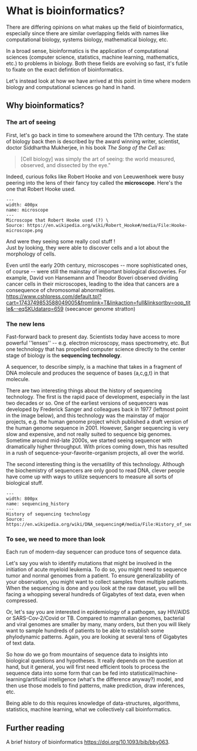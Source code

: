 # What is bioinformatics?
There are differing opinions on what makes up the field of bioinformatics, especially since there are similar overlapping fields with names like computational biology, systems biology, mathematical biology, etc.

In a broad sense, bioinformatics is the application of computational sciences (computer science, statistics, machine learning, mathematics, etc.) to problems in biology. Both these fields are evolving so fast, it's futile to fixate on the exact defintion of bioinformatics.

Let's instead look at how we have arrived at this point in time where modern biology and computational sciences go hand in hand.

## Why bioinformatics?

### The art of seeing

First, let's go back in time to somewhere around the 17th century. 
The state of biology back then is described by the award winning writer, scientist, doctor Siddhartha Mukherjee, in his book *The Song of the Cell* as:

> [Cell biology] was simply the art of seeing: the world measured, observed, and dissected by the eye."

 
Indeed, curious folks like Robert Hooke and von Leeuwenhoek were busy peering into the lens of their fancy toy called the **microscope**. 
Here's the one that Robert Hooke used.
```{figure} ./images/Hooke-microscope.png 
---
width: 400px
name: microscope
---
Microscope that Robert Hooke used (?) \
Source: https://en.wikipedia.org/wiki/Robert_Hooke#/media/File:Hooke-microscope.png
```

And were they seeing some really cool stuff ! \
Just by looking, they were able to discover cells and a lot about the morphology of cells.

Even until the early 20th century, microscopes -- more sophisticated ones, of course -- were still the mainstay of important biological discoveries. For example, David von Hansemann and Theodor Boveri observed dividing cancer cells in their microscopes, leading to the idea that cancers are a consequence of chromosomal abnormalities.
https://www.cshlpress.com/default.tpl?cart=1743749853588049005&fromlink=T&linkaction=full&linksortby=oop_title&--eqSKUdatarq=659
(seecancer genome stratton)

### The new lens
Fast-forward back to present day. 
Scientists today have access to more powerful ''lenses'' -- e.g. electron microscopy, mass spectrometry, etc. 
But one technology that has propelled computer science directly to the center stage of biology is the **sequencing technology**.

A sequencer, to describe simply, is a machine that takes in a fragment of DNA molecule and produces the sequence of bases (a,c,g,t) in that molecule. 

There are two interesting things about the history of sequencing technology.
The first is the rapid pace of development, especially in the last two decades or so.
One of the earliest versions of sequencers was developed by Frederick Sanger and colleagues back in 1977 (leftmost point in the image below), and this technology was the mainstay of major projects, e.g. the human genome project which published a draft version of the human genome sequence in 2001. 
However, Sanger sequencing is very slow and expensive, and not really suited to sequence big genomes. 
Sometime around mid-late 2000s, we started seeing sequencer with dramatically higher throughput.
With prices coming down, this has resulted in a rush of sequence-your-favorite-organism projects, all over the world.

The second interesting thing is the versatility of this technology. 
Although the biochemistry of sequencers are only good to read DNA, 
clever people have come up with ways to utilize sequencers to measure all sorts of biological stuff.



```{figure} ./images/History_of_sequencing_technology.jpg 
---
width: 800px
name: sequencing_history
---
History of sequencing technology
Source: https://en.wikipedia.org/wiki/DNA_sequencing#/media/File:History_of_sequencing_technology.jpg
```

### To see, we need to more than look
Each run of modern-day sequencer can produce tons of sequence data.

Let's say you wish to identify mutations that might be involved in the initiation of acute myeloid leukemia. 
To do so, you might need to sequence tumor and normal genomes from a patient. To ensure generalizability of your observation, you might want to collect samples from multiple patients. 
When the sequencing is done and you look at the raw dataset, you will be facing a whopping several hundreds of Gigabytes of text data, even when compressed.

Or, let's say you are interested in epidemiology of a pathogen, say HIV/AIDS or SARS-Cov-2/Covid or TB.  Compared to mammalian genomes, bacterial and viral genomes are smaller by many, many orders, but then you will likely want to sample hundreds of patients to be able to establish some phylodynamic patterns. Again, you are looking at several tens of Gigabytes of text data. 

So how do we go from mountains of sequence data to insights into biological questions and hypotheses.
It really depends on the question at hand, but it general, you will first need efficient tools to process the sequence data into some form that can be fed into statistical/machine-learning/artificial intelligence (what's the difference anyway?) model, and then use those models to find patterns, make prediction, draw inferences, etc.

Being able to do this requires knowledge of data-structures, algorithms, statistics, machine learning, what we collectively call bioinformatics. 

## Further reading
A brief history of bioinformatics https://doi.org/10.1093/bib/bby063.
